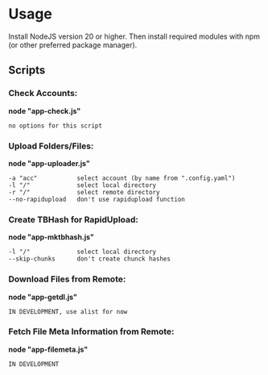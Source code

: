 # Usage
Install NodeJS version 20 or higher. Then install required modules with npm (or other preferred package manager).

## Scripts

### Check Accounts:
**node "app-check.js"**
```
no options for this script
```
### Upload Folders/Files:
**node "app-uploader.js"**
```
-a "acc"           select account (by name from ".config.yaml")
-l "/"             select local directory
-r "/"             select remote directory
--no-rapidupload   don't use rapidupload function
```
### Create TBHash for RapidUpload:
**node "app-mktbhash.js"**
```
-l "/"             select local directory
--skip-chunks      don't create chunck hashes
```
### Download Files from Remote:
**node "app-getdl.js"**
```
IN DEVELOPMENT, use alist for now
```
### Fetch File Meta Information from Remote:
**node "app-filemeta.js"**
```
IN DEVELOPMENT
```
